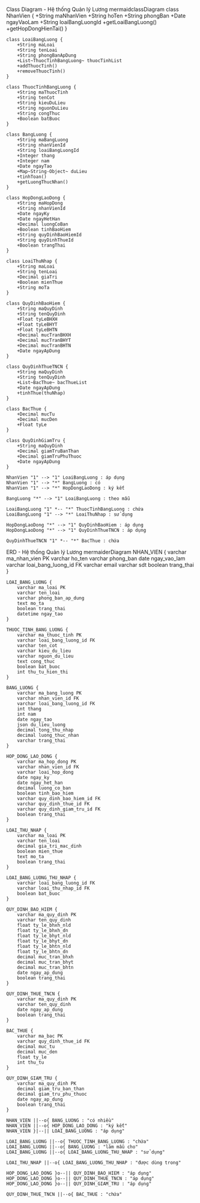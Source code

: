 Class Diagram - Hệ thống Quản lý Lương
mermaidclassDiagram
    class NhanVien {
        +String maNhanVien
        +String hoTen
        +String phongBan
        +Date ngayVaoLam
        +String loaiBangLuongId
        +getLoaiBangLuong()
        +getHopDongHienTai()
    }
    
    class LoaiBangLuong {
        +String maLoai
        +String tenLoai
        +String phongBanApDung
        +List~ThuocTinhBangLuong~ thuocTinhList
        +addThuocTinh()
        +removeThuocTinh()
    }
    
    class ThuocTinhBangLuong {
        +String maThuocTinh
        +String tenCot
        +String kieuDuLieu
        +String nguonDuLieu
        +String congThuc
        +Boolean batBuoc
    }
    
    class BangLuong {
        +String maBangLuong
        +String nhanVienId
        +String loaiBangLuongId
        +Integer thang
        +Integer nam
        +Date ngayTao
        +Map~String-Object~ duLieu
        +tinhToan()
        +getLuongThucNhan()
    }
    
    class HopDongLaoDong {
        +String maHopDong
        +String nhanVienId
        +Date ngayKy
        +Date ngayHetHan
        +Decimal luongCoBan
        +Boolean tinhBaoHiem
        +String quyDinhBaoHiemId
        +String quyDinhThueId
        +Boolean trangThai
    }
    
    class LoaiThuNhap {
        +String maLoai
        +String tenLoai
        +Decimal giaTri
        +Boolean mienThue
        +String moTa
    }
    
    class QuyDinhBaoHiem {
        +String maQuyDinh
        +String tenQuyDinh
        +Float tyLeBHXH
        +Float tyLeBHYT
        +Float tyLeBHTN
        +Decimal mucTranBHXH
        +Decimal mucTranBHYT
        +Decimal mucTranBHTN
        +Date ngayApDung
    }
    
    class QuyDinhThueTNCN {
        +String maQuyDinh
        +String tenQuyDinh
        +List~BacThue~ bacThueList
        +Date ngayApDung
        +tinhThue(thuNhap)
    }
    
    class BacThue {
        +Decimal mucTu
        +Decimal mucDen
        +Float tyLe
    }
    
    class QuyDinhGiamTru {
        +String maQuyDinh
        +Decimal giamTruBanThan
        +Decimal giamTruPhuThuoc
        +Date ngayApDung
    }
    
    NhanVien "1" --> "1" LoaiBangLuong : áp dụng
    NhanVien "1" --> "*" BangLuong : có
    NhanVien "1" --> "*" HopDongLaoDong : ký kết
    
    BangLuong "*" --> "1" LoaiBangLuong : theo mẫu
    
    LoaiBangLuong "1" *-- "*" ThuocTinhBangLuong : chứa
    LoaiBangLuong "1" --> "*" LoaiThuNhap : sử dụng
    
    HopDongLaoDong "*" --> "1" QuyDinhBaoHiem : áp dụng
    HopDongLaoDong "*" --> "1" QuyDinhThueTNCN : áp dụng
    
    QuyDinhThueTNCN "1" *-- "*" BacThue : chứa

ERD - Hệ thống Quản lý Lương
mermaiderDiagram
    NHAN_VIEN {
        varchar ma_nhan_vien PK
        varchar ho_ten
        varchar phong_ban
        date ngay_vao_lam
        varchar loai_bang_luong_id FK
        varchar email
        varchar sdt
        boolean trang_thai
    }
    
    LOAI_BANG_LUONG {
        varchar ma_loai PK
        varchar ten_loai
        varchar phong_ban_ap_dung
        text mo_ta
        boolean trang_thai
        datetime ngay_tao
    }
    
    THUOC_TINH_BANG_LUONG {
        varchar ma_thuoc_tinh PK
        varchar loai_bang_luong_id FK
        varchar ten_cot
        varchar kieu_du_lieu
        varchar nguon_du_lieu
        text cong_thuc
        boolean bat_buoc
        int thu_tu_hien_thi
    }
    
    BANG_LUONG {
        varchar ma_bang_luong PK
        varchar nhan_vien_id FK
        varchar loai_bang_luong_id FK
        int thang
        int nam
        date ngay_tao
        json du_lieu_luong
        decimal tong_thu_nhap
        decimal luong_thuc_nhan
        varchar trang_thai
    }
    
    HOP_DONG_LAO_DONG {
        varchar ma_hop_dong PK
        varchar nhan_vien_id FK
        varchar loai_hop_dong
        date ngay_ky
        date ngay_het_han
        decimal luong_co_ban
        boolean tinh_bao_hiem
        varchar quy_dinh_bao_hiem_id FK
        varchar quy_dinh_thue_id FK
        varchar quy_dinh_giam_tru_id FK
        boolean trang_thai
    }
    
    LOAI_THU_NHAP {
        varchar ma_loai PK
        varchar ten_loai
        decimal gia_tri_mac_dinh
        boolean mien_thue
        text mo_ta
        boolean trang_thai
    }
    
    LOAI_BANG_LUONG_THU_NHAP {
        varchar loai_bang_luong_id FK
        varchar loai_thu_nhap_id FK
        boolean bat_buoc
    }
    
    QUY_DINH_BAO_HIEM {
        varchar ma_quy_dinh PK
        varchar ten_quy_dinh
        float ty_le_bhxh_nld
        float ty_le_bhxh_dn
        float ty_le_bhyt_nld
        float ty_le_bhyt_dn
        float ty_le_bhtn_nld
        float ty_le_bhtn_dn
        decimal muc_tran_bhxh
        decimal muc_tran_bhyt
        decimal muc_tran_bhtn
        date ngay_ap_dung
        boolean trang_thai
    }
    
    QUY_DINH_THUE_TNCN {
        varchar ma_quy_dinh PK
        varchar ten_quy_dinh
        date ngay_ap_dung
        boolean trang_thai
    }
    
    BAC_THUE {
        varchar ma_bac PK
        varchar quy_dinh_thue_id FK
        decimal muc_tu
        decimal muc_den
        float ty_le
        int thu_tu
    }
    
    QUY_DINH_GIAM_TRU {
        varchar ma_quy_dinh PK
        decimal giam_tru_ban_than
        decimal giam_tru_phu_thuoc
        date ngay_ap_dung
        boolean trang_thai
    }
    
    NHAN_VIEN ||--o{ BANG_LUONG : "có nhiều"
    NHAN_VIEN ||--o{ HOP_DONG_LAO_DONG : "ký kết"
    NHAN_VIEN }|--|| LOAI_BANG_LUONG : "áp dụng"
    
    LOAI_BANG_LUONG ||--o{ THUOC_TINH_BANG_LUONG : "chứa"
    LOAI_BANG_LUONG ||--o{ BANG_LUONG : "làm mẫu cho"
    LOAI_BANG_LUONG ||--o{ LOAI_BANG_LUONG_THU_NHAP : "sử dụng"
    
    LOAI_THU_NHAP ||--o{ LOAI_BANG_LUONG_THU_NHAP : "được dùng trong"
    
    HOP_DONG_LAO_DONG }o--|| QUY_DINH_BAO_HIEM : "áp dụng"
    HOP_DONG_LAO_DONG }o--|| QUY_DINH_THUE_TNCN : "áp dụng"
    HOP_DONG_LAO_DONG }o--|| QUY_DINH_GIAM_TRU : "áp dụng"
    
    QUY_DINH_THUE_TNCN ||--o{ BAC_THUE : "chứa"

